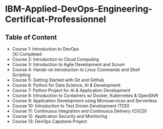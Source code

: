 # IBM-Applied-DevOps-Engineering-Certificat-Professionnel


## Table of Content
- Course 1: Introduction to DevOps   
[X] Completed
- Course 2: Introduction to Cloud Computing
- Course 3: Introduction to Agile Development and Scrum
- Course 4: Hands-on Introduction to Linux Commands and Shell Scripting
- Course 5: Getting Started with Git and GitHub
- Course 6: Python for Data Science, AI & Development
- Course 7: Python Project for AI & Application Development
- Course 8: Introduction to Containers w/ Docker, Kubernetes & OpenShift
- Course 9: Application Development using Microservices and Serverless
- Course 10: Introduction to Test Driven Development (TDD)
- Course 11: Continuous Integration and Continuous Delivery (CI/CD)
- Course 12: Application Security and Monitoring
- Course 13: DevOps Capstone Project